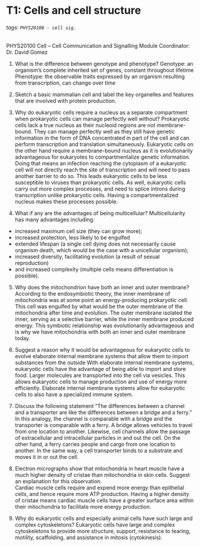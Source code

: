 # T1: Cells and cell structure
###### tags: `PHYS20100 - cell sig.`
PHYS20100 Cell – Cell Communication and Signalling
Module Coordinator: Dr. David Gomez

1.	What is the difference between genotype and phenotype? 
Genotype: an organism’s complete inherited set of genes, constant throughout lifetime
Phenotype: the observable traits expressed by an organism resulting from transcription, can change over time

2.	Sketch a basic mammalian cell and label the key organelles and features that are involved with protein production.
 

3.	Why do eukaryotic cells require a nucleus as a separate compartment when prokaryotic cells can manage perfectly well without?
Prokaryotic cells lack a true nucleus as their nucleoid regions are not membrane-bound. They can manage perfectly well as they still have genetic information in the form of DNA concentrated in part of the cell and can perform transcription and translation simultaneously. 
Eukaryotic cells on the other hand require a membrane-bound nucleus as it is evolutionarily advantageous for eukaryotes to compartmentalize genetic information. Doing that means an infection reaching the cytoplasm of a eukaryotic cell will not directly reach the site of transcription and will need to pass another barrier to do so. This leads eukaryotic cells to be less susceptible to viruses than prokaryotic cells. As well, eukaryotic cells carry out more complex processes, and need to splice introns during transcription unlike prokaryotic cells. Having a compartmentalized nucleus makes these processes possible.

4.	What if any are the advantages of being multicellular?
Multicellularity has many advantages including: 
-	increased maximum cell size (they can grow more);
-	increased protection, less likely to be engulfed
-	extended lifespan (a single cell dying does not necessarily cause organism death, which would be the case with a unicellular organism);
-	increased diversity, facilitating evolution (a result of sexual reproduction)
-	and increased complexity (multiple cells means differentiation is possible).

5.	Why does the mitochondrion have both an inner and outer membrane?
According to the endosymbiotic theory, the inner membrane of mitochondria was at some point an energy-producing prokaryotic cell. This cell was engulfed by what would be the outer membrane of the mitochondria after time and evolution. The outer membrane isolated the inner, serving as a selective barrier, while the inner membrane produced energy. This symbiotic relationship was evolutionarily advantageous and is why we have mitochondria with both an inner and outer membrane today. 

6.	Suggest a reason why it would be advantageous for eukaryotic cells to evolve elaborate internal membrane systems that allow them to import substances from the outside
With elaborate internal membrane systems, eukaryotic cells have the advantage of being able to import and store food. Larger molecules are transported into the cell via vesicles. This allows eukaryotic cells to manage production and use of energy more efficiently. Elaborate internal membrane systems allow for eukaryotic cells to also have a specialized immune system. 

7.	Discuss the following statement “The differences between a channel and a transporter are like the differences between a bridge and a ferry.”
In this analogy, the channel is comparable with a bridge and the transporter is comparable with a ferry. A bridge allows vehicles to travel from one location to another. Likewise, cell channels allow the passage of extracellular and intracellular particles in and out the cell. On the other hand, a ferry carries people and cargo from one location to another. In the same way, a cell transporter binds to a substrate and moves it in or out the cell.

8.	Electron micrographs show that mitochondria in heart muscle have a much higher density of cristae than mitochondria in skin cells. Suggest an explanation for this observation.  
Cardiac muscle cells require and expend more energy than epithelial cells, and hence require more ATP production. Having a higher density of cristae means cardiac muscle cells have a greater surface area within their mitochondria to facilitate more energy production.

9.	Why do eukaryotic cells and especially animal cells have such large and complex cytoskeletons?
Eukaryotic cells have large and complex cytoskeletons to provide more structure, support, resistance to tearing, motility, scaffolding, and assistance in mitosis (cytokinesis).

